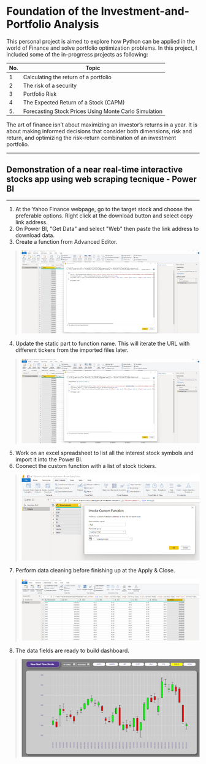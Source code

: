 # Foundation of the Investment-and-Portfolio Analysis

This personal project is aimed to explore how Python can be applied in the world of Finance and solve portfolio optimization problems. In this project, I included some of the in-progrress projects as following: 

|  No. | Topic
| ---- | ------------------------------------------------------|
|  1   | Calculating the return of a portfolio                 | 
|  2   | The risk of a security                                |
|  3   | Portfolio Risk                                        |
|  4   | The Expected Return of a Stock (CAPM)                 |
|  5.  | Forecasting Stock Prices Using Monte Carlo Simulation |



The art of finance isn’t about maximizing an investor’s returns in a year. It is about making informed decisions that consider both dimensions, risk and return, and optimizing the risk-return combination of an investment portfolio.

---

## Demonstration of a near real-time interactive stocks app using web scraping tecnique - Power BI

---

1) At the Yahoo Finance webpage, go to the target stock and choose the preferable options. Right click at the download button and select copy link address.
2) On Power BI, "Get Data" and select "Web" then paste the link address to download data.
3) Create a function from Advanced Editor. 

>![alt text](https://github.com/iamnatapong55/images-storage/blob/main/Editor.jpg?raw=true)

4) Update the static part to function name. This will iterate the URL with different tickers from the imported files later.

>![alt text](https://github.com/iamnatapong55/images-storage/blob/main/Function.jpg?raw=true)

5) Work on an excel spreadsheet to list all the interest stock symbols and import it into the Power BI.
6) Coonect the custom function with a list of stock tickers.

>![alt text](https://github.com/iamnatapong55/images-storage/blob/main/PullConnect.png?raw=true)

7) Perform data cleaning before finishing up at the Apply & Close.

>![alt text](https://github.com/iamnatapong55/images-storage/blob/main/Clean.png?raw=true)

8) The data fields are ready to build dashboard.

>![alt text](https://github.com/iamnatapong55/images-storage/blob/main/Product.png?raw=true)
